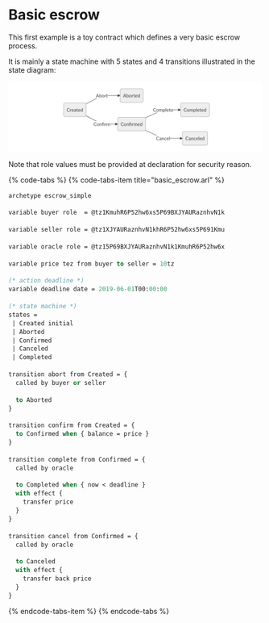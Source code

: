 # Basic escrow

This first example is a toy contract which defines a very basic escrow process.

It is mainly a state machine with 5 states and 4 transitions illustrated in the state diagram:

![](../../.gitbook/assets/escrow_simple2.png)

Note that role values must be provided at declaration for security reason. 

{% code-tabs %}
{% code-tabs-item title="basic\_escrow.arl" %}
```ocaml
archetype escrow_simple

variable buyer role  = @tz1KmuhR6P52hw6xs5P69BXJYAURaznhvN1k

variable seller role = @tz1XJYAURaznhvN1khR6P52hw6xs5P691Kmu

variable oracle role = @tz15P69BXJYAURaznhvN1k1KmuhR6P52hw6x

variable price tez from buyer to seller = 10tz

(* action deadline *)
variable deadline date = 2019-06-01T00:00:00

(* state machine *)
states =
 | Created initial
 | Aborted
 | Confirmed
 | Canceled
 | Completed

transition abort from Created = {
  called by buyer or seller

  to Aborted
}

transition confirm from Created = {
  to Confirmed when { balance = price }
}

transition complete from Confirmed = {
  called by oracle

  to Completed when { now < deadline }
  with effect {
    transfer price
  }
}

transition cancel from Confirmed = {
  called by oracle

  to Canceled
  with effect {
    transfer back price
  }
}
```
{% endcode-tabs-item %}
{% endcode-tabs %}

